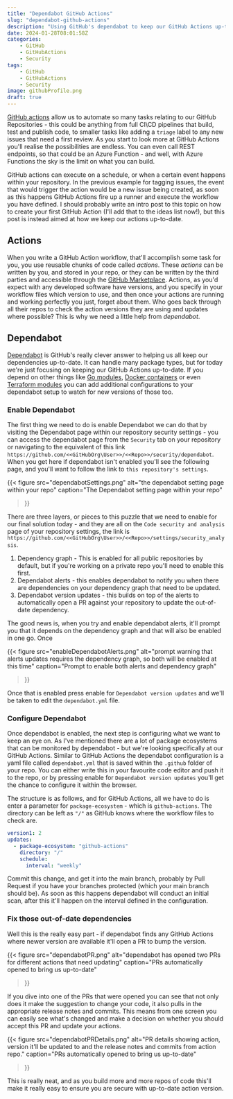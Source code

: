 ```yaml
---
title: "Dependabot GitHub Actions"
slug: "dependabot-github-actions"
description: "Using GitHub's dependabot to keep our GitHub Actions up-to-date with the latest releases."
date: 2024-01-28T08:01:58Z
categories:
    - GitHub
    - GitHubActions
    - Security
tags:
    - GitHub
    - GitHubActions
    - Security
image: githubProfile.png
draft: true
---
```


[GitHub actions](https://github.com/features/actions) allow us to automate so many tasks relating to our GitHub Repositories - this could be anything from full CI\CD pipelines that build, test and publish code, to smaller tasks like adding a `triage` label to any new issues that need a first review. As you start to look more at GitHub Actions you'll realise the possibilities are endless. You can even call REST endpoints, so that could be an Azure Function - and well, with Azure Functions the sky is the limit on what you can build.

GitHub actions can execute on a schedule, or when a certain event happens within your repository. In the previous example for tagging issues, the event that would trigger the action would be a new issue being created, as soon as this happens GitHub Actions fire up a runner and execute the workflow you have defined. I should probably write an intro post to this topic on how to create your first GitHub Action (I'll add that to the ideas list now!), but this post is instead aimed at how we keep our actions up-to-date.

## Actions

When you write a GitHub Action workflow, that'll accomplish some task for you, you use reusable chunks of code called *actions*. These *actions* can be written by you, and stored in your repo, or they can be written by the third parties and accessible through the [GitHub Marketplace](https://github.com/marketplace?type=). Actions, as you'd expect with any developed software have versions, and you specify in your workflow files which version to use, and then once your actions are running and working perfectly you just, forget about them. Who goes back through all their repos to check the action versions they are using and updates where possible? This is why we need a little help from *dependabot*.

## Dependabot

[Dependabot](https://docs.github.com/en/code-security/dependabot) is GitHub's really clever answer to helping us all keep our dependencies up-to-date. It can handle many package types, but for today we're just focusing on keeping our GitHub Actions up-to-date. If you depend on other things like [Go modules](https://docs.github.com/en/code-security/dependabot/dependabot-version-updates/configuration-options-for-the-dependabot.yml-file#package-ecosystem), [Docker containers](https://docs.github.com/en/code-security/dependabot/dependabot-version-updates/configuration-options-for-the-dependabot.yml-file#docker) or even [Terraform modules](https://docs.github.com/en/code-security/dependabot/dependabot-version-updates/configuration-options-for-the-dependabot.yml-file#terraform) you can add additional configurations to your dependabot setup to watch for new versions of those too.

### Enable Dependabot

The first thing we need to do is enable Dependabot we can do that by visiting the Dependabot page within our repository security settings - you can access the dependabot page from the `Security` tab on your repository or navigating to the equivalent of this link `https://github.com/<<GitHubOrg\User>>/<<Repo>>/security/dependabot`. When you get here if dependabot isn't enabled you'll see the following page, and you'll want to follow the link to `this repository's settings`.

{{<
  figure src="dependabotSettings.png"
  alt="the dependabot setting page within your repo"
  caption="The Dependabot setting page within your repo"
>}}

There are three layers, or pieces to this puzzle that we need to enable for our final solution today - and they are all on the `Code security and analysis` page of your repository settings, the link is `https://github.com/<<GitHubOrg\User>>/<<Repo>>/settings/security_analysis`.

1. Dependency graph - This is enabled for all public repositories by default, but if you're working on a private repo you'll need to enable this first.
1. Dependabot alerts - this enables dependabot to notify you when there are dependencies on your dependency graph that need to be updated.
1. Dependabot version updates - this builds on top of the alerts to automatically open a PR against your repository to update the out-of-date dependency.

The good news is, when you try and enable dependabot alerts, it'll prompt you that it depends on the dependency graph and that will also be enabled in one go. Once

{{<
  figure src="enableDependabotAlerts.png"
  alt="prompt warning that alerts updates requires the dependency graph, so both will be enabled at this time"
  caption="Prompt to enable both alerts and dependency graph"
>}}

Once that is enabled press enable for `Dependabot version updates` and we'll be taken to edit the `dependabot.yml` file.

### Configure Dependabot

Once dependabot is enabled, the next step is configuring what we want to keep an eye on. As I've mentioned there are a lot of package ecosystems that can be monitored by dependabot - but we're looking specifically at our GitHub Actions. Similar to GitHub Actions the dependabot configuration is a yaml file called `dependabot.yml` that is saved within the `.github` folder of your repo. You can either write this in your favourite code editor and push it to the repo, or by pressing enable for `Dependabot version updates` you'll get the chance to configure it within the browser.

The structure is as follows, and for GitHub Actions, all we have to do is enter a parameter for `package-ecosystem` - which is `github-actions`. The directory can be left as `"/"` as GitHub knows where the workflow files to check are.

```yml
version1: 2
updates:
  - package-ecosystem: "github-actions"
    directory: "/"
    schedule:
      interval: "weekly"
```

Commit this change, and get it into the main branch, probably by Pull Request if you have your branches protected (which your main branch should be). As soon as this happens dependabot will conduct an initial scan, after this it'll happen on the interval defined in the configuration.

### Fix those out-of-date dependencies

Well this is the really easy part - if dependabot finds any GitHub Actions where newer version are available it'll open a PR to bump the version.

{{<
  figure src="dependabotPR.png"
  alt="dependabot has opened two PRs for different actions that need updating"
  caption="PRs automatically opened to bring us up-to-date"
>}}

If you dive into one of the PRs that were opened you can see that not only does it make the suggestion to change your code, it also pulls in the appropriate release notes and commits. This means from one screen you can easily see what's changed and make a decision on whether you should accept this PR and update your actions.

{{<
  figure src="dependabotPRDetails.png"
  alt="PR details showing action, version it'll be updated to and the release notes and commits from action repo."
  caption="PRs automatically opened to bring us up-to-date"
>}}

This is really neat, and as you build more and more repos of code this'll make it really easy to ensure you are secure with up-to-date action version.